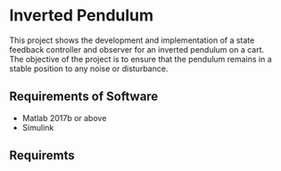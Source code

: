 # Inverted Pendulum

This project shows the development and implementation of a state feedback controller and observer for an inverted pendulum on a cart.  
The objective of the project is to ensure that the pendulum remains in a stable position to any noise or disturbance.  



## Requirements of Software

* Matlab 2017b or above
* Simulink

## Requiremts
